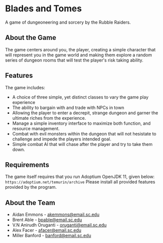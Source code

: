 # Blades and Tomes
A game of dungeoneering and sorcery by the Rubble Raiders.

## About the Game
The game centers around you, the player, creating a simple character
that will represent you in the game world and making them explore
a random series of dungeon rooms that will test the player's risk
taking ability.

## Features
The game includes:
* A choice of three simple, yet distinct classes to vary the game play experience
* The ability to bargain with and trade with NPCs in town
* Allowing the player to enter a decrepit, strange dungeon and 
garner the ultimate riches from the experience.
* Manage a simple inventory interface to maximize both function,
and resource management.
* Combat with evil monsters within the dungeon that will not hesistate
to challenge and impede the players intended goal.
* Simple combat AI that will chase after the player and try to take
them down.

## Requirements
The game itself requires that you run Adoptium OpenJDK 11, given below:
```https://adoptium.net/temurin/archive```
Please install all provided features provided by the program.

## About the Team
* Aidan Emmons - akemmons@email.sc.edu
* Brent Able - bpable@email.sc.edu
* V.N Anirudh Oruganti - oruganti@email.sc.edu
* Alex Facer - afacer@email.sc.edu
* Miller Banford - banford@email.sc.edu
